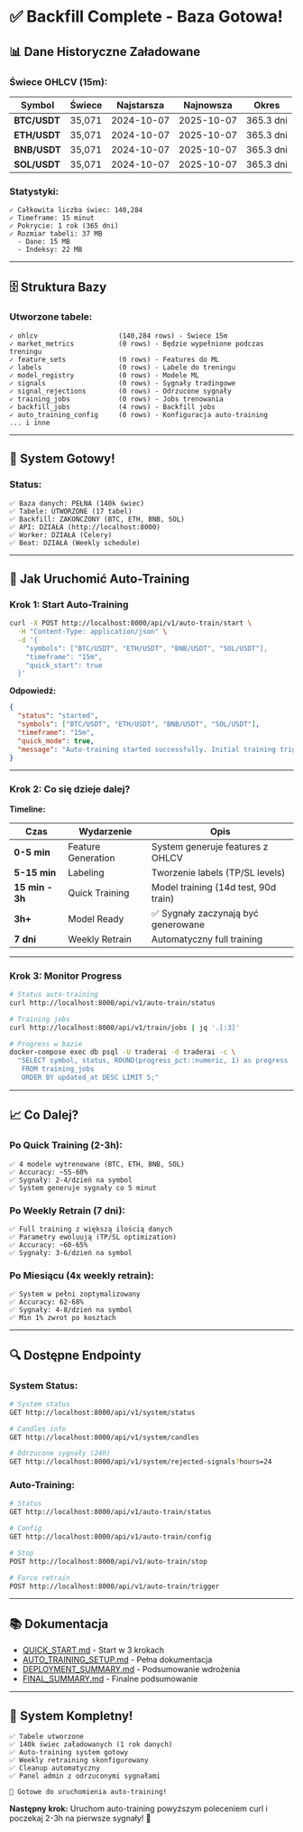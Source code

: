 # ✅ Backfill Complete - Baza Gotowa!

## 📊 Dane Historyczne Załadowane

### Świece OHLCV (15m):

| Symbol | Świece | Najstarsza | Najnowsza | Okres |
|--------|--------|------------|-----------|-------|
| **BTC/USDT** | 35,071 | 2024-10-07 | 2025-10-07 | 365.3 dni |
| **ETH/USDT** | 35,071 | 2024-10-07 | 2025-10-07 | 365.3 dni |
| **BNB/USDT** | 35,071 | 2024-10-07 | 2025-10-07 | 365.3 dni |
| **SOL/USDT** | 35,071 | 2024-10-07 | 2025-10-07 | 365.3 dni |

### Statystyki:

```
✓ Całkowita liczba świec: 140,284
✓ Timeframe: 15 minut
✓ Pokrycie: 1 rok (365 dni)
✓ Rozmiar tabeli: 37 MB
  - Dane: 15 MB
  - Indeksy: 22 MB
```

---

## 🗄️ Struktura Bazy

### Utworzone tabele:

```
✓ ohlcv                    (140,284 rows) - Świece 15m
✓ market_metrics           (0 rows) - Będzie wypełnione podczas treningu
✓ feature_sets             (0 rows) - Features do ML
✓ labels                   (0 rows) - Labele do treningu
✓ model_registry           (0 rows) - Modele ML
✓ signals                  (0 rows) - Sygnały tradingowe
✓ signal_rejections        (0 rows) - Odrzucone sygnały
✓ training_jobs            (0 rows) - Jobs trenowania
✓ backfill_jobs            (4 rows) - Backfill jobs
✓ auto_training_config     (0 rows) - Konfiguracja auto-training
... i inne
```

---

## 🚀 System Gotowy!

### Status:

```
✅ Baza danych: PEŁNA (140k świec)
✅ Tabele: UTWORZONE (17 tabel)
✅ Backfill: ZAKOŃCZONY (BTC, ETH, BNB, SOL)
✅ API: DZIAŁA (http://localhost:8000)
✅ Worker: DZIAŁA (Celery)
✅ Beat: DZIAŁA (Weekly schedule)
```

---

## 🎯 Jak Uruchomić Auto-Training

### Krok 1: Start Auto-Training

```bash
curl -X POST http://localhost:8000/api/v1/auto-train/start \
  -H "Content-Type: application/json" \
  -d '{
    "symbols": ["BTC/USDT", "ETH/USDT", "BNB/USDT", "SOL/USDT"],
    "timeframe": "15m",
    "quick_start": true
  }'
```

**Odpowiedź:**
```json
{
  "status": "started",
  "symbols": ["BTC/USDT", "ETH/USDT", "BNB/USDT", "SOL/USDT"],
  "timeframe": "15m",
  "quick_mode": true,
  "message": "Auto-training started successfully. Initial training triggered."
}
```

---

### Krok 2: Co się dzieje dalej?

**Timeline:**

| Czas | Wydarzenie | Opis |
|------|-----------|------|
| **0-5 min** | Feature Generation | System generuje features z OHLCV |
| **5-15 min** | Labeling | Tworzenie labels (TP/SL levels) |
| **15 min - 3h** | Quick Training | Model training (14d test, 90d train) |
| **3h+** | Model Ready | ✅ Sygnały zaczynają być generowane |
| **7 dni** | Weekly Retrain | Automatyczny full training |

---

### Krok 3: Monitor Progress

```bash
# Status auto-training
curl http://localhost:8000/api/v1/auto-train/status

# Training jobs
curl http://localhost:8000/api/v1/train/jobs | jq '.[:3]'

# Progress w bazie
docker-compose exec db psql -U traderai -d traderai -c \
  "SELECT symbol, status, ROUND(progress_pct::numeric, 1) as progress
   FROM training_jobs
   ORDER BY updated_at DESC LIMIT 5;"
```

---

## 📈 Co Dalej?

### Po Quick Training (2-3h):

```
✅ 4 modele wytrenowane (BTC, ETH, BNB, SOL)
✅ Accuracy: ~55-60%
✅ Sygnały: 2-4/dzień na symbol
✅ System generuje sygnały co 5 minut
```

### Po Weekly Retrain (7 dni):

```
✅ Full training z większą ilością danych
✅ Parametry ewoluują (TP/SL optimization)
✅ Accuracy: ~60-65%
✅ Sygnały: 3-6/dzień na symbol
```

### Po Miesiącu (4x weekly retrain):

```
✅ System w pełni zoptymalizowany
✅ Accuracy: 62-68%
✅ Sygnały: 4-8/dzień na symbol
✅ Min 1% zwrot po kosztach
```

---

## 🔍 Dostępne Endpointy

### System Status:
```bash
# System status
GET http://localhost:8000/api/v1/system/status

# Candles info
GET http://localhost:8000/api/v1/system/candles

# Odrzucone sygnały (24h)
GET http://localhost:8000/api/v1/system/rejected-signals?hours=24
```

### Auto-Training:
```bash
# Status
GET http://localhost:8000/api/v1/auto-train/status

# Config
GET http://localhost:8000/api/v1/auto-train/config

# Stop
POST http://localhost:8000/api/v1/auto-train/stop

# Force retrain
POST http://localhost:8000/api/v1/auto-train/trigger
```

---

## 📚 Dokumentacja

- [QUICK_START.md](QUICK_START.md) - Start w 3 krokach
- [AUTO_TRAINING_SETUP.md](AUTO_TRAINING_SETUP.md) - Pełna dokumentacja
- [DEPLOYMENT_SUMMARY.md](DEPLOYMENT_SUMMARY.md) - Podsumowanie wdrożenia
- [FINAL_SUMMARY.md](FINAL_SUMMARY.md) - Finalne podsumowanie

---

## 🎉 System Kompletny!

```
✅ Tabele utworzone
✅ 140k świec załadowanych (1 rok danych)
✅ Auto-training system gotowy
✅ Weekly retraining skonfigurowany
✅ Cleanup automatyczny
✅ Panel admin z odrzuconymi sygnałami

🚀 Gotowe do uruchomienia auto-training!
```

**Następny krok:** Uruchom auto-training powyższym poleceniem curl i poczekaj 2-3h na pierwsze sygnały! 🎯
